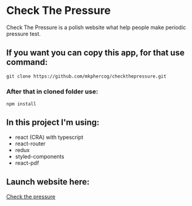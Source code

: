 # Check The Pressure

Check The Pressure is a polish website what help people make periodic pressure test.

## If you want you can copy this app, for that use command:

```
git clone https://github.com/mkphercog/checkthepressure.git
```

### After that in cloned folder use:

```
npm install
```

## In this project I'm using:

- react (CRA) with typescript
- react-router
- redux
- styled-components
- react-pdf

## Launch website here:

[Check the pressure](https://mkphercog.github.io/checkthepressure/)
